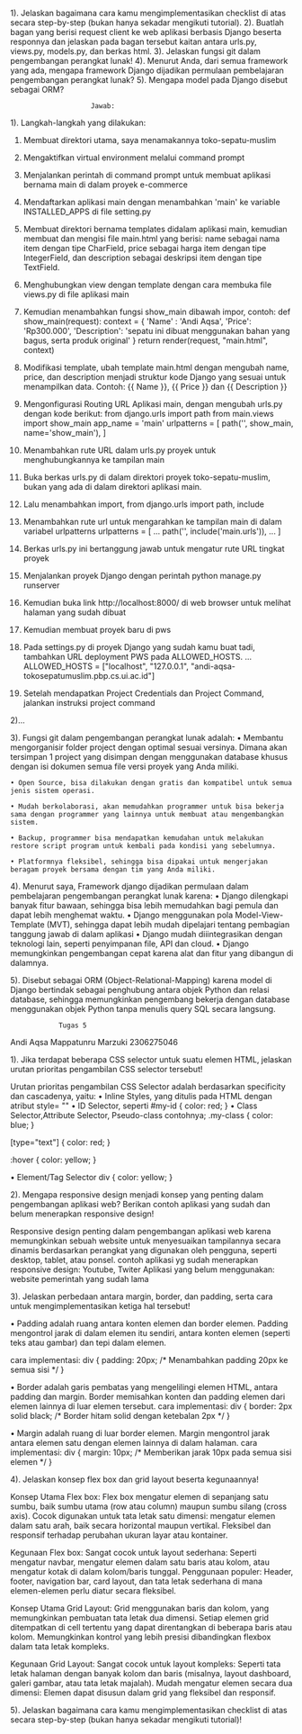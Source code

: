 1). Jelaskan bagaimana cara kamu mengimplementasikan checklist di atas secara step-by-step (bukan hanya sekadar mengikuti tutorial).
2). Buatlah bagan yang berisi request client ke web aplikasi berbasis Django beserta responnya dan jelaskan pada bagan tersebut kaitan antara urls.py, views.py, models.py, dan berkas html.
3). Jelaskan fungsi git dalam pengembangan perangkat lunak!
4). Menurut Anda, dari semua framework yang ada, mengapa framework Django dijadikan permulaan pembelajaran pengembangan perangkat lunak?
5). Mengapa model pada Django disebut sebagai ORM?

                        Jawab:
1). Langkah-langkah yang dilakukan:
1. Membuat direktori utama, saya menamakannya toko-sepatu-muslim
2. Mengaktifkan virtual environment melalui command prompt
3. Menjalankan perintah di command prompt untuk membuat aplikasi bernama main di dalam proyek e-commerce
4. Mendaftarkan aplikasi main dengan menambahkan 'main' ke variable INSTALLED_APPS di file setting.py
5. Membuat direktori bernama templates didalam aplikasi main, kemudian membuat dan mengisi file main.html
   yang berisi:
    name sebagai nama item dengan tipe CharField,
    price sebagai harga item dengan tipe IntegerField, dan
    description sebagai deskripsi item dengan tipe TextField.
6. Menghubungkan view dengan template dengan cara membuka file views.py di file aplikasi main
7. Kemudian menambahkan fungsi show_main dibawah impor, contoh:
    def show_main(request):
    context = {
        'Name' : 'Andi Aqsa',
        'Price': 'Rp300.000',
        'Description': 'sepatu ini dibuat menggunakan bahan yang bagus, serta produk original'
    }
    return render(request, "main.html", context)
8. Modifikasi template, ubah template main.html dengan mengubah name, price, dan 
   description menjadi struktur kode Django yang sesuai untuk menampilkan data. 
   Contoh:
   {{ Name }}, {{ Price }} dan {{ Description }}

9. Mengonfigurasi Routing URL Aplikasi main, dengan mengubah urls.py dengan kode berikut:
   from django.urls import path
   from main.views import show_main
   app_name = 'main'
   urlpatterns = [
    path('', show_main, name='show_main'),
   ]
10. Menambahkan rute URL dalam urls.py proyek untuk menghubungkannya ke tampilan main
11. Buka berkas urls.py di dalam direktori proyek toko-sepatu-muslim, 
    bukan yang ada di dalam direktori aplikasi main. 
12. Lalu menambahkan import, from django.urls import path, include
13. Menambahkan rute url untuk mengarahkan ke tampilan main di dalam variabel urlpatterns
   urlpatterns = [
    ...
    path('', include('main.urls')),
    ...
    ]
14. Berkas urls.py ini bertanggung jawab untuk mengatur rute URL tingkat proyek
15. Menjalankan proyek Django dengan perintah python manage.py runserver
16. Kemudian buka link http://localhost:8000/ di web browser untuk melihat halaman yang sudah dibuat
17. Kemudian membuat proyek baru di pws
18. Pada settings.py di proyek Django yang sudah kamu buat tadi,
    tambahkan URL deployment PWS pada ALLOWED_HOSTS. ...
ALLOWED_HOSTS = ["localhost", "127.0.0.1", "andi-aqsa-tokosepatumuslim.pbp.cs.ui.ac.id"]
19. Setelah mendapatkan Project Credentials dan Project Command, jalankan instruksi project command


2)...

3). Fungsi git dalam pengembangan perangkat lunak adalah:
    • Membantu mengorganisir folder project dengan optimal sesuai versinya. Dimana akan tersimpan 1 project yang disimpan dengan menggunakan database khusus dengan isi dokumen semua file versi proyek yang Anda miliki.  

    • Open Source, bisa dilakukan dengan gratis dan kompatibel untuk semua jenis sistem operasi.

    • Mudah berkolaborasi, akan memudahkan programmer untuk bisa bekerja sama dengan programmer yang lainnya untuk membuat atau mengembangkan sistem.

    • Backup, programmer bisa mendapatkan kemudahan untuk melakukan restore script program untuk kembali pada kondisi yang sebelumnya.

    • Platformnya fleksibel, sehingga bisa dipakai untuk mengerjakan beragam proyek bersama dengan tim yang Anda miliki.

4). Menurut saya, Framework django dijadikan permulaan dalam pembelajaran pengembangan perangkat lunak karena:
    • Django dilengkapi banyak fitur bawaan, sehingga bisa lebih         memudahkan bagi pemula dan dapat lebih menghemat waktu.
    • Django menggunakan pola Model-View-Template (MVT), sehingga dapat lebih mudah dipelajari tentang pembagian tanggung jawab di dalam aplikasi
    • Django mudah diiintegrasikan dengan teknologi lain, seperti penyimpanan file, API dan cloud.
    • Django memungkinkan pengembangan cepat karena alat dan fitur yang dibangun di dalamnya.

5). Disebut sebagai ORM (Object-Relational-Mapping) karena model di Django bertindak sebagai penghubung antara objek Python dan relasi database, sehingga memungkinkan pengembang bekerja dengan database menggunakan objek Python tanpa menulis query SQL secara langsung. 



                Tugas 5 
Andi Aqsa Mappatunru Marzuki
2306275046

1). Jika terdapat beberapa CSS selector untuk suatu elemen HTML, jelaskan urutan prioritas pengambilan CSS selector tersebut!

Urutan prioritas pengambilan CSS Selector adalah berdasarkan specificity dan cascadenya, yaitu:
 • Inline Styles, yang ditulis pada HTML dengan atribut style= ""
 • ID Selector, seperti 
 #my-id {
    color: red;
 }
 • Class Selector,Attribute Selector, Pseudo-class
  contohnya;
  .my-class {
    color: blue;
  }

  [type="text"] {
      color: red;
  }

  :hover {
      color: yellow;
  }

• Element/Tag Selector
    div {
    color: yellow;
    }

2). Mengapa responsive design menjadi konsep yang penting dalam pengembangan aplikasi web? Berikan contoh aplikasi yang sudah dan belum menerapkan responsive design!

Responsive design penting dalam pengembangan aplikasi web karena memungkinkan sebuah website untuk menyesuaikan tampilannya secara dinamis berdasarkan perangkat yang digunakan oleh pengguna, seperti desktop, tablet, atau ponsel.
contoh aplikasi yg sudah menerapkan responsive design: Youtube, Twiter
Aplikasi yang belum menggunakan: website pemerintah yang sudah lama


3). Jelaskan perbedaan antara margin, border, dan padding, serta cara untuk mengimplementasikan ketiga hal tersebut!

• Padding adalah ruang antara konten elemen dan border elemen. Padding mengontrol jarak di dalam elemen itu sendiri, antara konten elemen (seperti teks atau gambar) dan tepi dalam elemen.

cara implementasi:
div {
    padding: 20px;  /* Menambahkan padding 20px ke semua sisi */
}

• Border adalah garis pembatas yang mengelilingi elemen HTML, antara padding dan margin. Border memisahkan konten dan padding elemen dari elemen lainnya di luar elemen tersebut.
cara implementasi:
div {
    border: 2px solid black;  /* Border hitam solid dengan ketebalan 2px */
}

• Margin adalah ruang di luar border elemen. Margin mengontrol jarak antara elemen satu dengan elemen lainnya di dalam halaman.
cara implementasi:
div {
    margin: 10px;  /* Memberikan jarak 10px pada semua sisi elemen */
}

4). Jelaskan konsep flex box dan grid layout beserta kegunaannya!

Konsep Utama Flex box:
Flex box mengatur elemen di sepanjang satu sumbu, baik sumbu utama (row atau column) maupun sumbu silang (cross axis).
Cocok digunakan untuk tata letak satu dimensi: mengatur elemen dalam satu arah, baik secara horizontal maupun vertikal.
Fleksibel dan responsif terhadap perubahan ukuran layar atau kontainer.

Kegunaan Flex box:
Sangat cocok untuk layout sederhana: Seperti mengatur navbar, mengatur elemen dalam satu baris atau kolom, atau mengatur kotak di dalam kolom/baris tunggal.
Penggunaan populer: Header, footer, navigation bar, card layout, dan tata letak sederhana di mana elemen-elemen perlu diatur secara fleksibel.

Konsep Utama Grid Layout:
Grid menggunakan baris dan kolom, yang memungkinkan pembuatan tata letak dua dimensi.
Setiap elemen grid ditempatkan di cell tertentu yang dapat direntangkan di beberapa baris atau kolom.
Memungkinkan kontrol yang lebih presisi dibandingkan flexbox dalam tata letak kompleks.

Kegunaan Grid Layout:
Sangat cocok untuk layout kompleks: Seperti tata letak halaman dengan banyak kolom dan baris (misalnya, layout dashboard, galeri gambar, atau tata letak majalah).
Mudah mengatur elemen secara dua dimensi: Elemen dapat disusun dalam grid yang fleksibel dan responsif.

5). Jelaskan bagaimana cara kamu mengimplementasikan checklist di atas secara step-by-step (bukan hanya sekadar mengikuti tutorial)!

